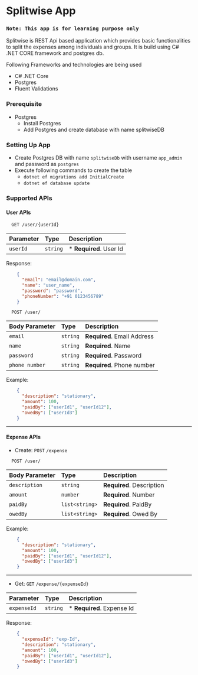 # Splitwise App

### `Note: This app is for learning purpose only `

Splitwise is REST Api based application which provides basic functionalities to split the expenses among individuals and groups.
It is build using C# .NET CORE framework and postgres db.


Following Frameworks and technologies are being used
* C# .NET Core
* Postgres
* Fluent Validations

### Prerequisite

* Postgres
  * Install Postgres
  * Add Postgres and create database with name splitwiseDB

### Setting Up App
* Create Postgres DB with name `splitwiseDb` with username `app_admin` and password as `postgres`
* Execute following commands to create the table
    * `dotnet ef migrations add InitialCreate`
    * `dotnet ef database update`


### Supported APIs
#### User APIs
```http
  GET /user/{userId}
```

| Parameter | Type     | Description              |
|:----------| :------- |:-------------------------|
| `userId`    | `string` | \* **Required**. User Id |
Response:
```json
    {
      "email": "email@domain.com",
      "name": "user_name",
      "password": "password",
      "phoneNumber": "+91 0123456789"
    }
```

```http
  POST /user/
```

| Body Parameter | Type     | Description                 |
|:---------------| :------- |:----------------------------|
| `email`        | `string` | **Required**. Email Address |
| `name`         | `string` | **Required**. Name          |
| `password`     | `string` | **Required**. Password      |
| `phone number` | `string` | **Required**. Phone number  |
Example:
```json
    {
      "description": "stationary",
      "amount": 100,
      "paidBy": ["userId1", "userId12"],
      "owedBy": ["userId3"]
    }
```


----------------------------------
#### Expense APIs
* Create: `POST` `/expense`

```http
  POST /user/
```

| Body Parameter      | Type                | Description               |
|:--------------------|:--------------------|:--------------------------|
| `description`       | `string`            | **Required**. Description |
| `amount`            | `number`            | **Required**. Number      |
| `paidBy`            | `list<string>`      | **Required**. PaidBy      |
| `owedBy`            | `list<string>`      | **Required**. Owed By     |
Example:
```json
    {
      "description": "stationary",
      "amount": 100,
      "paidBy": ["userId1", "userId12"],
      "owedBy": ["userId3"]
    }
```
---
* Get: `GET` `/expense/{expenseId}`

| Parameter   | Type     | Description                 |
|:------------| :------- |:----------------------------|
| `expenseId` | `string` | \* **Required**. Expense Id |
Response:
```json
    {
      "expenseId": "exp-Id",
      "description": "stationary",
      "amount": 100,
      "paidBy": ["userId1", "userId12"],
      "owedBy": ["userId3"]
    }           
```

